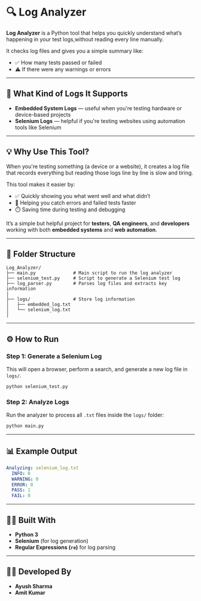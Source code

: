 # 🔍 Log Analyzer

**Log Analyzer** is a Python tool that helps you quickly understand what’s happening in your test logs,without reading every line manually.

It checks log files and gives you a simple summary like:

- ✅ How many tests passed or failed  
- ⚠️ If there were any warnings or errors  

---

## 🔧 What Kind of Logs It Supports

- **Embedded System Logs** — useful when you're testing hardware or device-based projects  
- **Selenium Logs** — helpful if you're testing websites using automation tools like Selenium  

---

## 💡 Why Use This Tool?

When you're testing something (a device or a website), it creates a log file that records everything but reading those logs line by line is slow and tiring.

This tool makes it easier by:

- ✅ Quickly showing you what went well and what didn’t  
- 🚨 Helping you catch errors and failed tests faster  
- ⏱️ Saving time during testing and debugging  

It’s a simple but helpful project for **testers**, **QA engineers**, and **developers** working with both **embedded systems** and **web automation**.



---

## 📁 Folder Structure

```
Log_Analyzer/
├── main.py              # Main script to run the log analyzer
├── selenium_test.py     # Script to generate a Selenium test log
├── log_parser.py        # Parses log files and extracts key information
│
├── logs/                # Store log information
│   ├── embedded_log.txt
│   └── selenium_log.txt
│
```

---

## ⚙️ How to Run

### Step 1: Generate a Selenium Log

This will open a browser, perform a search, and generate a new log file in `logs/`.

```bash
python selenium_test.py
```

### Step 2: Analyze Logs

Run the analyzer to process all `.txt` files inside the `logs/` folder:

```bash
python main.py
```

---

## 📊 Example Output

```yaml
Analyzing: selenium_log.txt
  INFO: 0
  WARNING: 0
  ERROR: 0
  PASS: 1
  FAIL: 0
```

---



## 👨‍💻 Built With

- **Python 3**
- **Selenium** (for log generation)
- **Regular Expressions (`re`)** for log parsing

---

## 🙋‍♂️ Developed By

- **Ayush Sharma**  
- **Amit Kumar** 
